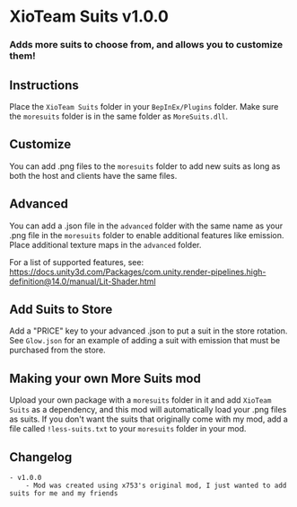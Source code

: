 # XioTeam Suits v1.0.0
### Adds more suits to choose from, and allows you to customize them!

## Instructions
Place the ```XioTeam Suits``` folder in your ```BepInEx/Plugins``` folder. Make sure the ```moresuits``` folder is in the same folder as ```MoreSuits.dll```.

## Customize
You can add .png files to the ```moresuits``` folder to add new suits as long as both the host and clients have the same files.

## Advanced
You can add a .json file in the ```advanced``` folder with the same name as your .png file in the ```moresuits``` folder to enable additional features like emission. Place additional texture maps in the ```advanced``` folder.

For a list of supported features, see:
https://docs.unity3d.com/Packages/com.unity.render-pipelines.high-definition@14.0/manual/Lit-Shader.html

## Add Suits to Store
Add a "PRICE" key to your advanced .json to put a suit in the store rotation. See ```Glow.json``` for an example of adding a suit with emission that must be purchased from the store.

## Making your own More Suits mod
Upload your own package with a ```moresuits``` folder in it and add ```XioTeam Suits``` as a dependency, and this mod will automatically load your .png files as suits. If you don't want the suits that originally come with my mod, add a file called ```!less-suits.txt``` to your ```moresuits``` folder in your mod.

## Changelog
	- v1.0.0
		- Mod was created using x753's original mod, I just wanted to add suits for me and my friends

